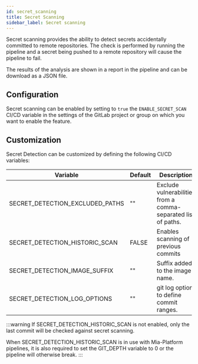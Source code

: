 ```yaml
---
id: secret_scanning
title: Secret Scanning
sidebar_label: Secret scanning
---
```


Secret scanning provides the ability to detect secrets accidentally committed to remote repositories.
The check is performed by running the pipeline and a secret being pushed to a remote repository will cause the pipeline to fail.

The results of the analysis are shown in a report in the pipeline and can be download as a JSON file.

## Configuration

Secret scanning can be enabled by setting to `true` the `ENABLE_SECRET_SCAN` CI/CD variable in the settings of the GitLab project or group on which you want to enable the feature.

## Customization

Secret Detection can be customized by defining the following CI/CD variables:

|                 **Variable**          | **Default** | **Description**                                                      |
| ------------------------------------- | ----------- | -------------------------------------------------------------------- |
| SECRET_DETECTION_EXCLUDED_PATHS	    | ""          | Exclude vulnerabilities from a comma-separated list of paths.        |
| SECRET_DETECTION_HISTORIC_SCAN	    | FALSE       | Enables scanning of previous commits                                 |
| SECRET_DETECTION_IMAGE_SUFFIX         | ""          | Suffix added to the image name.                                      |
| SECRET_DETECTION_LOG_OPTIONS          | ""          | git log option to define commit ranges.                              |

:::warning
If SECRET_DETECTION_HISTORIC_SCAN is not enabled, only the last commit will be checked against secret scanning.

When SECRET_DETECTION_HISTORIC_SCAN is in use with Mia-Platform pipelines, it is also required to set the GIT_DEPTH variable to 0 or the pipeline will otherwise break.
:::
